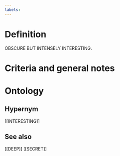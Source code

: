 ```yaml
---
labels: 
---
```


# Definition
OBSCURE BUT INTENSELY INTERESTING.
# Criteria and general notes
# Ontology

## Hypernym
[[INTERESTING]]
## See also
[[DEEP]]
[[SECRET]]